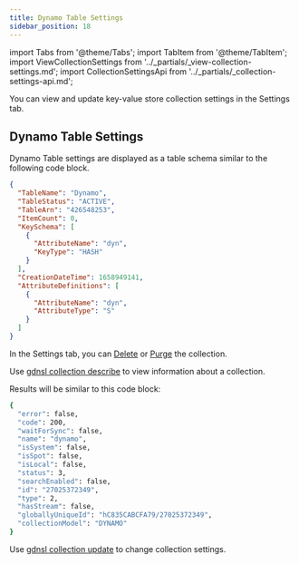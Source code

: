 ```yaml
---
title: Dynamo Table Settings
sidebar_position: 18
---
```


import Tabs from '@theme/Tabs';
import TabItem from '@theme/TabItem';
import ViewCollectionSettings from '../_partials/_view-collection-settings.md';
import CollectionSettingsApi from '../_partials/_collection-settings-api.md';

<Tabs groupId="operating-systems">
<TabItem value="ui" label="UI">

You can view and update key-value store collection settings in the Settings tab.

<ViewCollectionSettings />

## Dynamo Table Settings

Dynamo Table settings are displayed as a table schema similar to the following code block.

```json
{
  "TableName": "Dynamo",
  "TableStatus": "ACTIVE",
  "TableArn": "426548253",
  "ItemCount": 0,
  "KeySchema": [
    {
      "AttributeName": "dyn",
      "KeyType": "HASH"
    }
  ],
  "CreationDateTime": 1658949141,
  "AttributeDefinitions": [
    {
      "AttributeName": "dyn",
      "AttributeType": "S"
    }
  ]
}
```

In the Settings tab, you can [Delete](../delete-collection) or [Purge](purge-dynamo-table) the collection.

</TabItem>
<TabItem value="cli" label="CLI">

Use [gdnsl collection describe](../../cli/collections-cli#gdnsl-collection-describe) to view information about a collection.

Results will be similar to this code block:

```bash
{
  "error": false,
  "code": 200,
  "waitForSync": false,
  "name": "dynamo",
  "isSystem": false,
  "isSpot": false,
  "isLocal": false,
  "status": 3,
  "searchEnabled": false,
  "id": "27025372349",
  "type": 2,
  "hasStream": false,
  "globallyUniqueId": "hC835CABCFA79/27025372349",
  "collectionModel": "DYNAMO"
}
```

Use [gdnsl collection update](../../cli/collections-cli#gdnsl-collection-update) to change collection settings.

</TabItem>
<TabItem value="api" label="API">

<CollectionSettingsApi />

</TabItem>
</Tabs>